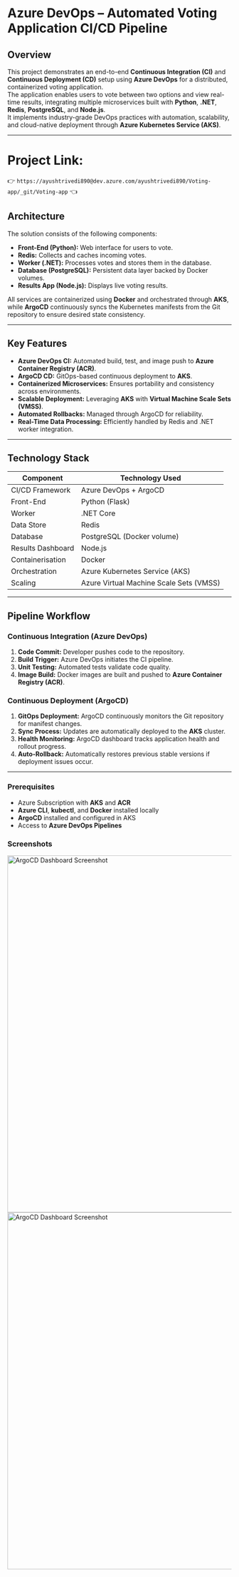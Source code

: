 # Azure DevOps – Automated Voting Application CI/CD Pipeline

## Overview
This project demonstrates an end-to-end **Continuous Integration (CI)** and **Continuous Deployment (CD)** setup using **Azure DevOps** for a distributed, containerized voting application.  
The application enables users to vote between two options and view real-time results, integrating multiple microservices built with **Python**, **.NET**, **Redis**, **PostgreSQL**, and **Node.js**.  
It implements industry-grade DevOps practices with automation, scalability, and cloud-native deployment through **Azure Kubernetes Service (AKS)**.

---

# Project Link:
👉 `https://ayushtrivedi890@dev.azure.com/ayushtrivedi890/Voting-app/_git/Voting-app` 👈

## Architecture
The solution consists of the following components:
- **Front-End (Python):** Web interface for users to vote.
- **Redis:** Collects and caches incoming votes.
- **Worker (.NET):** Processes votes and stores them in the database.
- **Database (PostgreSQL):** Persistent data layer backed by Docker volumes.
- **Results App (Node.js):** Displays live voting results.

All services are containerized using **Docker** and orchestrated through **AKS**, while **ArgoCD** continuously syncs the Kubernetes manifests from the Git repository to ensure desired state consistency.

---

## Key Features
- **Azure DevOps CI:** Automated build, test, and image push to **Azure Container Registry (ACR)**.
- **ArgoCD CD:** GitOps-based continuous deployment to **AKS**.
- **Containerized Microservices:** Ensures portability and consistency across environments.
- **Scalable Deployment:** Leveraging **AKS** with **Virtual Machine Scale Sets (VMSS)**.
- **Automated Rollbacks:** Managed through ArgoCD for reliability.
- **Real-Time Data Processing:** Efficiently handled by Redis and .NET worker integration.

---

## Technology Stack
| Component         | Technology Used |
|--------------------|----------------|
| CI/CD Framework    | Azure DevOps + ArgoCD |
| Front-End          | Python (Flask) |
| Worker             | .NET Core |
| Data Store         | Redis |
| Database           | PostgreSQL (Docker volume) |
| Results Dashboard  | Node.js |
| Containerisation   | Docker |
| Orchestration      | Azure Kubernetes Service (AKS) |
| Scaling            | Azure Virtual Machine Scale Sets (VMSS) |

---

## Pipeline Workflow

### Continuous Integration (Azure DevOps)
1. **Code Commit:** Developer pushes code to the repository.  
2. **Build Trigger:** Azure DevOps initiates the CI pipeline.  
3. **Unit Testing:** Automated tests validate code quality.  
4. **Image Build:** Docker images are built and pushed to **Azure Container Registry (ACR)**.

### Continuous Deployment (ArgoCD)
1. **GitOps Deployment:** ArgoCD continuously monitors the Git repository for manifest changes.  
2. **Sync Process:** Updates are automatically deployed to the **AKS** cluster.  
3. **Health Monitoring:** ArgoCD dashboard tracks application health and rollout progress.  
4. **Auto-Rollback:** Automatically restores previous stable versions if deployment issues occur.

---

### Prerequisites
- Azure Subscription with **AKS** and **ACR**
- **Azure CLI**, **kubectl**, and **Docker** installed locally
- **ArgoCD** installed and configured in AKS
- Access to **Azure DevOps Pipelines**

### Screenshots
<img src="https://github.com/Azure-DevOps/argocd1" alt="ArgoCD Dashboard Screenshot" width="800">
<img src="https://github.com/Azure-DevOps/argocd2" alt="ArgoCD Dashboard Screenshot" width="800">
